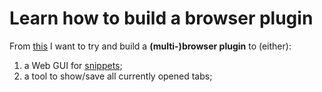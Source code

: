 # Learn how to build a browser plugin

From [this](https://www.ibm.com/developerworks/opensource/library/os-extendchrome/index.html) I want to try and build a **(multi-)browser plugin** to (either):

1. a Web GUI for [snippets](https://github.com/jbonnet/snippets);
1. a tool to show/save all currently opened tabs;

